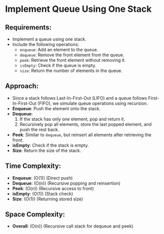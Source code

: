 # Implement Queue Using One Stack

## Requirements:

- Implement a queue using one stack.
- Include the following operations:
  - `enqueue`: Add an element to the queue.
  - `dequeue`: Remove the front element from the queue.
  - `peek`: Retrieve the front element without removing it.
  - `isEmpty`: Check if the queue is empty.
  - `size`: Return the number of elements in the queue.

## Approach:

- Since a stack follows Last-In-First-Out (LIFO) and a queue follows First-In-First-Out (FIFO), we simulate queue operations using recursion.
- **Enqueue**: Push the element onto the stack.
- **Dequeue**:
  1. If the stack has only one element, pop and return it.
  2. Recursively pop all elements, store the last popped element, and push the rest back.
- **Peek**: Similar to `dequeue`, but reinsert all elements after retrieving the front.
- **isEmpty**: Check if the stack is empty.
- **Size**: Return the size of the stack.

## Time Complexity:

- **Enqueue**: \(O(1)\) (Direct push)
- **Dequeue**: \(O(n)\) (Recursive popping and reinsertion)
- **Peek**: \(O(n)\) (Recursive access to front)
- **isEmpty**: \(O(1)\) (Stack check)
- **Size**: \(O(1)\) (Returning stored size)

## Space Complexity:

- **Overall**: \(O(n)\) (Recursive call stack for dequeue and peek)
